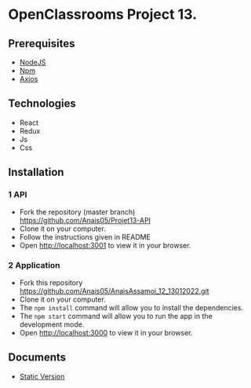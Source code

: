 # OpenClassrooms Project 13.

## Prerequisites

- [NodeJS](https://nodejs.org/en/)
- [Npm](https://www.npmjs.com/)
- [Axios](https://www.npmjs.com/package/axios)

## Technologies

- React
- Redux
- Js
- Css

## Installation

### 1 API

- Fork the repository (master branch) https://github.com/Anais05/Projet13-API
- Clone it on your computer.
- Follow the instructions given in README
- Open [http://localhost:3001](http://localhost:3001) to view it in your browser.

### 2 Application

- Fork this repository https://github.com/Anais05/AnaisAssamoi_12_13012022.git
- Clone it on your computer.
- The `npm install` command will allow you to install the dependencies.
- The `npm start` command will allow you to run the app in the development mode.
- Open [http://localhost:3000](http://localhost:3000) to view it in your browser.

## Documents

- [Static Version ](https://github.com/OpenClassrooms-Student-Center/Project-10-Bank-API/tree/master/designs)
